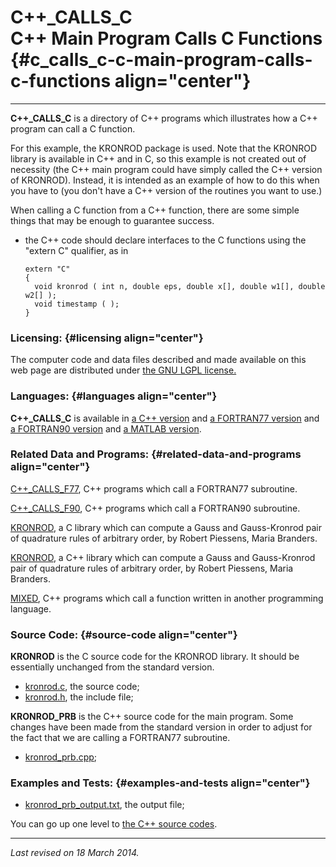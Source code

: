 C++\_CALLS\_C\
C++ Main Program Calls C Functions {#c_calls_c-c-main-program-calls-c-functions align="center"}
==================================

------------------------------------------------------------------------

**C++\_CALLS\_C** is a directory of C++ programs which illustrates how a
C++ program can call a C function.

For this example, the KRONROD package is used. Note that the KRONROD
library is available in C++ and in C, so this example is not created out
of necessity (the C++ main program could have simply called the C++
version of KRONROD). Instead, it is intended as an example of how to do
this when you have to (you don't have a C++ version of the routines you
want to use.)

When calling a C function from a C++ function, there are some simple
things that may be enough to guarantee success.

-   the C++ code should declare interfaces to the C functions using the
    "extern C" qualifier, as in

        extern "C" 
        {
          void kronrod ( int n, double eps, double x[], double w1[], double w2[] );
          void timestamp ( );
        }
                  

### Licensing: {#licensing align="center"}

The computer code and data files described and made available on this
web page are distributed under [the GNU LGPL
license.](../../txt/gnu_lgpl.txt)

### Languages: {#languages align="center"}

**C++\_CALLS\_C** is available in [a C++
version](../../master/c++_calls_c/c++_calls_c.md) and [a FORTRAN77
version](../../f77_src/f77_calls_c/f77_calls_c.md) and [a FORTRAN90
version](../../f_src/f90_calls_c/f90_calls_c.md) and [a MATLAB
version](../../m_src/matlab_calls_c/matlab_calls_c.md).

### Related Data and Programs: {#related-data-and-programs align="center"}

[C++\_CALLS\_F77](../../master/c++_calls_f77/c++_calls_f77.md), C++
programs which call a FORTRAN77 subroutine.

[C++\_CALLS\_F90](../../master/c++_calls_f90/c++_calls_f90.md), C++
programs which call a FORTRAN90 subroutine.

[KRONROD](../../c_src/kronrod/kronrod.md), a C library which can
compute a Gauss and Gauss-Kronrod pair of quadrature rules of arbitrary
order, by Robert Piessens, Maria Branders.

[KRONROD](../../master/kronrod/kronrod.md), a C++ library which can
compute a Gauss and Gauss-Kronrod pair of quadrature rules of arbitrary
order, by Robert Piessens, Maria Branders.

[MIXED](../../master/mixed/mixed.md), C++ programs which call a
function written in another programming language.

### Source Code: {#source-code align="center"}

**KRONROD** is the C source code for the KRONROD library. It should be
essentially unchanged from the standard version.

-   [kronrod.c](kronrod.c), the source code;
-   [kronrod.h](kronrod.h), the include file;

**KRONROD\_PRB** is the C++ source code for the main program. Some
changes have been made from the standard version in order to adjust for
the fact that we are calling a FORTRAN77 subroutine.

-   [kronrod\_prb.cpp](kronrod_prb.cpp);

### Examples and Tests: {#examples-and-tests align="center"}

-   [kronrod\_prb\_output.txt](kronrod_prb_output.txt), the output file;

You can go up one level to [the C++ source codes](../cpp_src.md).

------------------------------------------------------------------------

*Last revised on 18 March 2014.*
